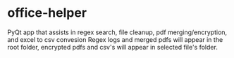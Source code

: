 # office-helper
PyQt app that assists in regex search, file cleanup, pdf merging/encryption, and excel to csv convesion
Regex logs and merged pdfs will appear in the root folder, encrypted pdfs and csv's will appear in selected file's folder.
